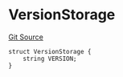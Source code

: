 # VersionStorage
[Git Source](https://github.com/thrackle-io/tron/blob/bbc344dde218df220c4305ef421070eaa38c5cad/src/protocol/diamond/VersionFacetLib.sol)


```solidity
struct VersionStorage {
    string VERSION;
}
```

